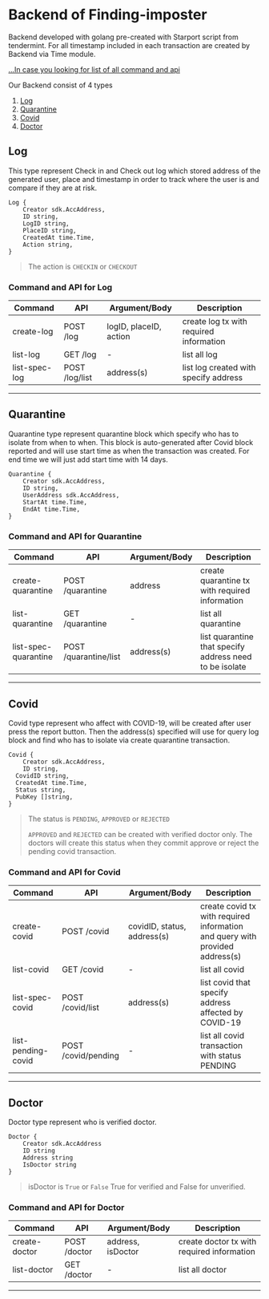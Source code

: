 # Backend of Finding-imposter

Backend developed with golang pre-created with Starport script from tendermint.
For all timestamp included in each transaction are created by Backend via Time module.



[...In case you looking for list of all command and api](doc/Command.md)

Our Backend consist of 4 types
1. [Log](#log)
2. [Quarantine](#quarantine)
3. [Covid](#covid)
4. [Doctor](#doctor)

## Log
This type represent Check in and Check out log which stored address of the generated user, place and timestamp in order to track where the user is and compare if they are at risk.

```
Log {
    Creator sdk.AccAddress,
	ID string,
    LogID string,
    PlaceID string,
    CreatedAt time.Time,
    Action string,
}
```
> The action is `CHECKIN` or `CHECKOUT`
### Command and API for Log
|Command | API | Argument/Body | Description|
|-|-|-|-|
|create-log| POST /log| logID, placeID, action| create log tx with required information
|list-log| GET /log|-| list all log
|list-spec-log| POST /log/list| address(s)| list log created with specify address|
---

## Quarantine
Quarantine type represent quarantine block which specify who has to isolate from when to when.
This block is auto-generated after Covid block reported and will use start time as when the transaction was created. For end time we will just add start time with 14 days.

```
Quarantine {
    Creator sdk.AccAddress,
	ID string,
    UserAddress sdk.AccAddress,
    StartAt time.Time,
    EndAt time.Time,
}
```

### Command and API for Quarantine
|Command | API | Argument/Body | Description|
|-|-|-|-|
|create-quarantine| POST /quarantine| address | create quarantine tx with required information
|list-quarantine| GET /quarantine|-| list all quarantine
|list-spec-quarantine| POST /quarantine/list| address(s)| list quarantine that specify address need to be isolate|
---
## Covid
Covid type represent who affect with COVID-19, will be created after user press the report button. Then the address(s) specified will use for query log block and find who has to isolate via create quarantine transaction.

```
Covid {
	Creator sdk.AccAddress,
	ID string,
  CovidID string,
  CreatedAt time.Time,
  Status string,
  PubKey []string,
}
```
> The status is `PENDING`, `APPROVED` or `REJECTED`
>
> `APPROVED` and `REJECTED` can be created with verified doctor only. The doctors will create this status when they commit approve or reject the pending covid transaction.

### Command and API for Covid
|Command | API | Argument/Body | Description|
|-|-|-|-|
|create-covid| POST /covid| covidID, status, address(s) | create covid tx with required information and query with provided address(s)
|list-covid| GET /covid|-| list all covid
|list-spec-covid| POST /covid/list| address(s)| list covid that specify address affected by COVID-19|
|list-pending-covid| POST /covid/pending |-| list all covid transaction with status PENDING
---
## Doctor
Doctor type represent who is verified doctor.

```
Doctor {
	Creator sdk.AccAddress
	ID string
    Address string
    IsDoctor string
}
```
> isDoctor is `True` or `False` True for verified and False for unverified.
### Command and API for Doctor
|Command | API | Argument/Body | Description|
|-|-|-|-|
|create-doctor| POST /doctor| address, isDoctor | create doctor tx with required information
|list-doctor| GET /doctor|-| list all doctor
---